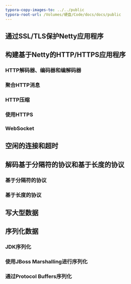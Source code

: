 ```yaml
---
typora-copy-images-to: ../../public
typora-root-url: /Volumes/硬盘/Code/docs/docs/public
---
```


## 通过SSL/TLS保护Netty应用程序

## 构建基于Netty的HTTP/HTTPS应用程序

### HTTP解码器、编码器和编解码器

### 聚合HTTP消息

### HTTP压缩

### 使用HTTPS

### WebSocket

## 空闲的连接和超时

## 解码基于分隔符的协议和基于长度的协议

### 基于分隔符的协议

### 基于长度的协议

## 写大型数据

## 序列化数据

### JDK序列化

### 使用JBoss Marshalling进行序列化

### 通过Protocol Buffers序列化
